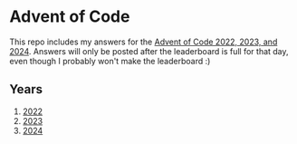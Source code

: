 # Advent of Code

This repo includes my answers for the [Advent of Code 2022, 2023, and 2024](https://adventofcode.com/). Answers will only be posted after the leaderboard is full for that day, even though I probably won't make the leaderboard :)

## Years

1. [2022](2022)
2. [2023](2023)
3. [2024](2024)
